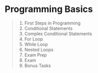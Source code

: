 # Programming Basics

> 1. First Steps in Programming
> 2. Conditional Statements
> 3. Complex Conditional Statements
> 4. For Loop
> 5. While Loop
> 6. Nested Loops
> 7. Exam Prep
> 8. Exam
> 9. Bonus Tasks
